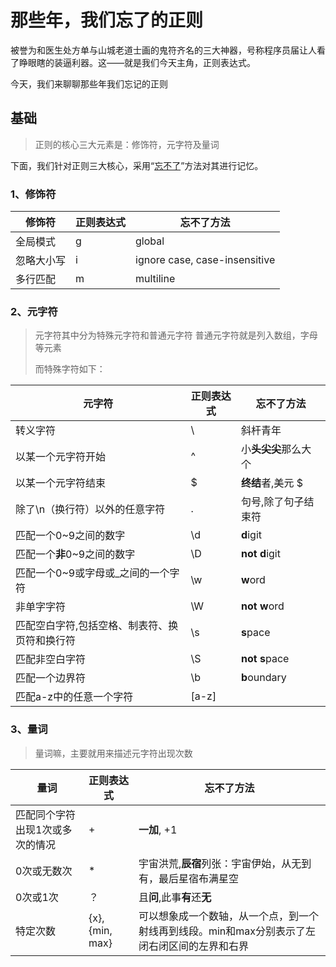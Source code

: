 # 那些年，我们忘了的正则

被誉为和医生处方单与山城老道士画的鬼符齐名的三大神器，号称程序员届让人看了睁眼瞎的装逼利器。这——就是我们今天主角，正则表达式。

今天，我们来聊聊那些年我们忘记的正则

## 基础

>正则的核心三大元素是：修饰符，元字符及量词

下面，我们针对正则三大核心，采用“[忘不了](https://juejin.im/post/5cdcd42551882568651554e6)”方法对其进行记忆。

### 1、修饰符

| 修饰符 | 正则表达式 | 忘不了方法 |
|  ----  | ----  |  ----  |
| 全局模式 | g | global |
| 忽略大小写 | i | ignore case, case-insensitive |
| 多行匹配 | m | multiline  |

### 2、元字符

>元字符其中分为特殊元字符和普通元字符
普通元字符就是列入数组，字母等元素
> 
>而特殊字符如下：



| 元字符                                        | 正则表达式 | 忘不了方法           |
| --------------------------------------------- | ---------- | -------------------- |
| 转义字符                                      | \          | 斜杆青年             |
| 以某一个元字符开始                            | ^          | 小**头尖尖**那么大个 |
| 以某一个元字符结束                            | $          | **终结**者,美元 $    |
| 除了\n（换行符）以外的任意字符                | .          | 句号,除了句子结束符  |
| 匹配一个0~9之间的数字                         | \d         | **d**igit            |
| 匹配一个**非**0~9之间的数字                   | \D         | **not** **d**igit    |
| 匹配一个0~9或字母或_之间的一个字符            | \w         | **w**ord             |
| 非单字字符                                    | \W         | **not** **w**ord     |
| 匹配空白字符,包括空格、制表符、换页符和换行符 | \s         | **s**pace            |
| 匹配非空白字符                                | \S         | **not** **s**pace    |
| 匹配一个边界符                                | \b         | **b**oundary         |
| 匹配a-z中的任意一个字符                       | [a-z]      |                      |

### 3、量词



> 量词嘛，主要就用来描述元字符出现次数

| 量词                            | 正则表达式      | 忘不了方法                                                   |
| ------------------------------- | --------------- | ------------------------------------------------------------ |
| 匹配同个字符出现1次或多次的情况 | +               | **一加**, +1                                                 |
| 0次或无数次                     | *               | 宇宙洪荒,**辰宿**列张：宇宙伊始，从无到有，最后星宿布满星空  |
| 0次或1次                        | ？              | 且**问**,此事**有**还**无**                                  |
| 特定次数                        | {x}, {min, max} | 可以想象成一个数轴，从一个点，到一个射线再到线段。min和max分别表示了左闭右闭区间的左界和右界 |

